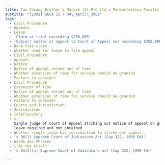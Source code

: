 ```yaml
---
title: Tan Chiang Brother's Marble (S) Pte Ltd v Permasteelisa Pacific Holdings Ltd
subtitle: "[2002] SGCA 21 / 04\_April\_2002"
tags:
  - Civil Procedure
  - Appeals
  - Leave
  - 'Claim at trial exceeding $250,000'
  - 'Subject matter of appeal to Court of Appeal not exceeding $250,000'
  - Bona fide claim
  - Whether need for leave to file appeal
  - Civil Procedure
  - Appeals
  - Notice
  - Notice of appeal served out of time
  - Whether extension of time for service should be granted
  - Factors to consider
  - Civil Procedure
  - Extension of time
  - Notice of appeal served out of time
  - Whether extension of time for service should be granted
  - Factors to consider
  - Courts and Jurisdiction
  - Jurisdiction
  - Interlocutory
  - >-
    Single judge of Court of Appeal striking out notice of appeal on ground that
    leave required and not obtained
  - Whether single judge has jurisdiction to strike out appeal
  - 's 36(1) Supreme Court of Judicature Act (Cap 322, 1999 Ed)'
  - Words and Phrases
  - \'At the trial\'
  - 's 34(2)(a) Supreme Court of Judicature Act (Cap 322, 1999 Ed)'

---
```


